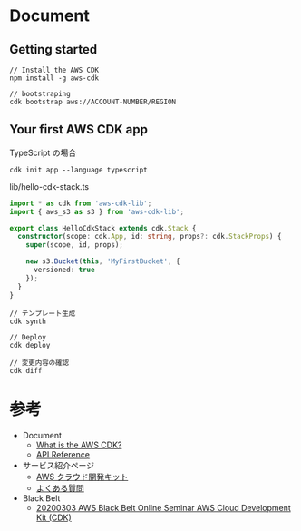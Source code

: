 
# Document

## Getting started

```
// Install the AWS CDK
npm install -g aws-cdk

// bootstraping
cdk bootstrap aws://ACCOUNT-NUMBER/REGION
```

## Your first AWS CDK app

TypeScript の場合
```
cdk init app --language typescript
```

lib/hello-cdk-stack.ts
```ts
import * as cdk from 'aws-cdk-lib';
import { aws_s3 as s3 } from 'aws-cdk-lib';

export class HelloCdkStack extends cdk.Stack {
  constructor(scope: cdk.App, id: string, props?: cdk.StackProps) {
    super(scope, id, props);

    new s3.Bucket(this, 'MyFirstBucket', {
      versioned: true
    });
  }
}
```

```
// テンプレート生成
cdk synth

// Deploy
cdk deploy
```

```
// 変更内容の確認
cdk diff
```


# 参考

* Document
  * [What is the AWS CDK?](https://docs.aws.amazon.com/cdk/v2/guide/home.html)
  * [API Reference](https://docs.aws.amazon.com/cdk/api/v1/docs/aws-construct-library.html)
* サービス紹介ページ
  * [AWS クラウド開発キット](https://aws.amazon.com/jp/cdk/)
  * [よくある質問](https://aws.amazon.com/jp/cdk/faqs/)
* Black Belt
  * [20200303 AWS Black Belt Online Seminar AWS Cloud Development Kit (CDK)](https://pages.awscloud.com/rs/112-TZM-766/images/20200303_BlackBelt_CDK.pdf)

